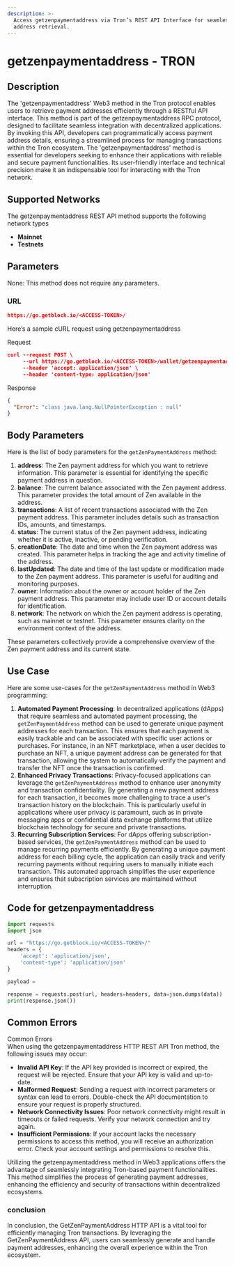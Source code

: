 ```yaml
---
description: >-
  Access getzenpaymentaddress via Tron’s REST API Interface for seamless payment
  address retrieval.
---
```


# getzenpaymentaddress - TRON

## Description

The 'getzenpaymentaddress' Web3 method in the Tron protocol enables users to retrieve payment addresses efficiently through a RESTful API interface. This method is part of the getzenpaymentaddress RPC protocol, designed to facilitate seamless integration with decentralized applications. By invoking this API, developers can programmatically access payment address details, ensuring a streamlined process for managing transactions within the Tron ecosystem. The 'getzenpaymentaddress' method is essential for developers seeking to enhance their applications with reliable and secure payment functionalities. Its user-friendly interface and technical precision make it an indispensable tool for interacting with the Tron network.

## Supported Networks

The getzenpaymentaddress REST API method supports the following network types

* **Mainnet**
* **Testnets**

## Parameters

None: This method does not require any parameters.

### URL

```json
https://go.getblock.io/<ACCESS-TOKEN>/
```

Here’s a sample cURL request using getzenpaymentaddress

Request

```json
curl --request POST \
     --url https://go.getblock.io/<ACCESS-TOKEN>/wallet/getzenpaymentaddress \
     --header 'accept: application/json' \
     --header 'content-type: application/json'
```

Response

```json
{
  "Error": "class java.lang.NullPointerException : null"
}
```

## Body Parameters

Here is the list of body parameters for the `getZenPaymentAddress` method:

1. **address**: The Zen payment address for which you want to retrieve information. This parameter is essential for identifying the specific payment address in question.
2. **balance**: The current balance associated with the Zen payment address. This parameter provides the total amount of Zen available in the address.
3. **transactions**: A list of recent transactions associated with the Zen payment address. This parameter includes details such as transaction IDs, amounts, and timestamps.
4. **status**: The current status of the Zen payment address, indicating whether it is active, inactive, or pending verification.
5. **creationDate**: The date and time when the Zen payment address was created. This parameter helps in tracking the age and activity timeline of the address.
6. **lastUpdated**: The date and time of the last update or modification made to the Zen payment address. This parameter is useful for auditing and monitoring purposes.
7. **owner**: Information about the owner or account holder of the Zen payment address. This parameter may include user ID or account details for identification.
8. **network**: The network on which the Zen payment address is operating, such as mainnet or testnet. This parameter ensures clarity on the environment context of the address.

These parameters collectively provide a comprehensive overview of the Zen payment address and its current state.

## Use Case

Here are some use-cases for the `getZenPaymentAddress` method in Web3 programming:

1. **Automated Payment Processing**: In decentralized applications (dApps) that require seamless and automated payment processing, the `getZenPaymentAddress` method can be used to generate unique payment addresses for each transaction. This ensures that each payment is easily trackable and can be associated with specific user actions or purchases. For instance, in an NFT marketplace, when a user decides to purchase an NFT, a unique payment address can be generated for that transaction, allowing the system to automatically verify the payment and transfer the NFT once the transaction is confirmed.
2. **Enhanced Privacy Transactions**: Privacy-focused applications can leverage the `getZenPaymentAddress` method to enhance user anonymity and transaction confidentiality. By generating a new payment address for each transaction, it becomes more challenging to trace a user's transaction history on the blockchain. This is particularly useful in applications where user privacy is paramount, such as in private messaging apps or confidential data exchange platforms that utilize blockchain technology for secure and private transactions.
3. **Recurring Subscription Services**: For dApps offering subscription-based services, the `getZenPaymentAddress` method can be used to manage recurring payments efficiently. By generating a unique payment address for each billing cycle, the application can easily track and verify recurring payments without requiring users to manually initiate each transaction. This automated approach simplifies the user experience and ensures that subscription services are maintained without interruption.

## Code for getzenpaymentaddress

```python
import requests
import json

url = "https://go.getblock.io/<ACCESS-TOKEN>/"
headers = {
    'accept': 'application/json',
    'content-type': 'application/json'
}

payload = 

response = requests.post(url, headers=headers, data=json.dumps(data))
print(response.json())
```

## Common Errors

Common Errors\
When using the getzenpaymentaddress HTTP REST API Tron method, the following issues may occur:

* **Invalid API Key**: If the API key provided is incorrect or expired, the request will be rejected. Ensure that your API key is valid and up-to-date.
* **Malformed Request**: Sending a request with incorrect parameters or syntax can lead to errors. Double-check the API documentation to ensure your request is properly structured.
* **Network Connectivity Issues**: Poor network connectivity might result in timeouts or failed requests. Verify your network connection and try again.
* **Insufficient Permissions**: If your account lacks the necessary permissions to access this method, you will receive an authorization error. Check your account settings and permissions to resolve this.

Utilizing the getzenpaymentaddress method in Web3 applications offers the advantage of seamlessly integrating Tron-based payment functionalities. This method simplifies the process of generating payment addresses, enhancing the efficiency and security of transactions within decentralized ecosystems.

### conclusion

In conclusion, the GetZenPaymentAddress HTTP API is a vital tool for efficiently managing Tron transactions. By leveraging the GetZenPaymentAddress API, users can seamlessly generate and handle payment addresses, enhancing the overall experience within the Tron ecosystem.
